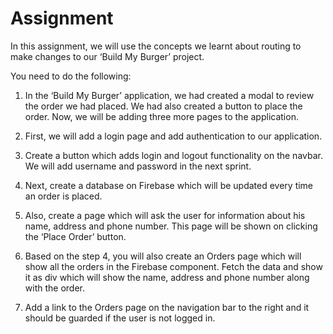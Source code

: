 ﻿# Assignment

In this assignment, we will use the concepts we learnt about routing to make changes to our ‘Build My Burger’ project.

You need to do the following:
1.	In the ‘Build My Burger’ application, we had created a modal to review the order we had placed. We had also created a button to place the order. Now, we will be adding three more pages to the application.

2.	First, we will add a login page and add authentication to our application.

3.	Create a button which adds login and logout functionality on the navbar. We will add username and password in the next sprint.

4.	Next, create a database on Firebase which will be updated every time an order is placed.

5.	Also, create a page which will ask the user for information about his name, address and phone number. This page will be shown on clicking the ‘Place Order’ button.

6.	Based on the step 4, you will also create an Orders page which will show all the orders in the Firebase component. Fetch the data and show it as div which will show the name, address and phone number along with the order.

7.	Add a link to the Orders page on the navigation bar to the right and it should be guarded if the user is not logged in.

